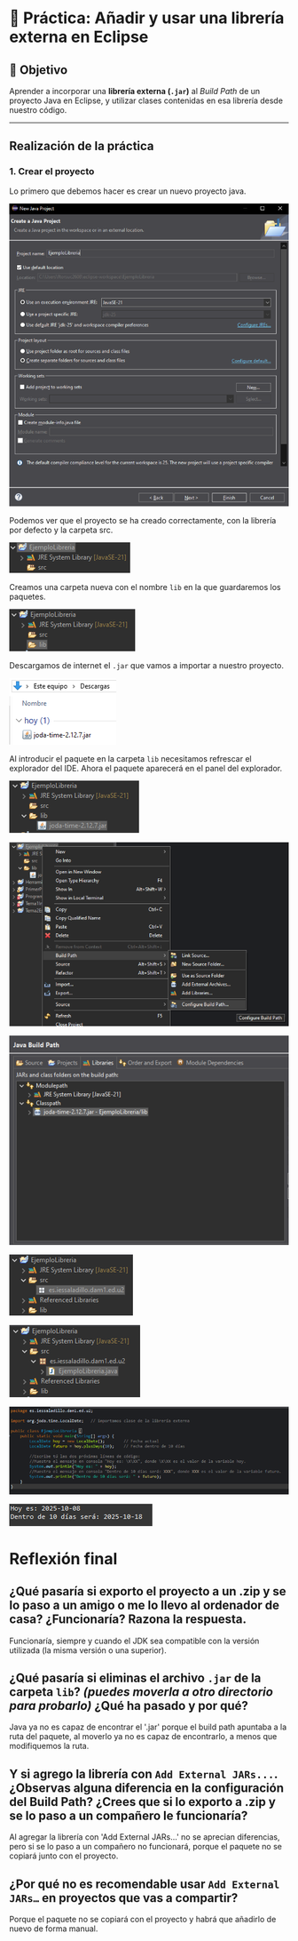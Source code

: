 # 🧾 Práctica: **Añadir y usar una librería externa en Eclipse**

## 🎯 Objetivo

Aprender a incorporar una **librería externa (`.jar`)** al *Build Path* de un proyecto Java en Eclipse, y utilizar clases contenidas en esa librería desde nuestro código.

---

## Realización de la práctica

### **1. Crear el proyecto**

Lo primero que debemos hacer es crear un nuevo proyecto java.

![Creación del proyecto](../img/create_java_project.png)

Podemos ver que el proyecto se ha creado correctamente, con la librería por defecto y la carpeta src.

![Comprobación proyecto](../img/comprobacion_proyecto.png)

Creamos una carpeta nueva con el nombre `lib` en la que guardaremos los paquetes.

![Creación carpeta lib](../img/carpeta_lib.png)

Descargamos de internet el `.jar` que vamos a importar a nuestro proyecto.

![Descarga del paquete](../img/joda_time.png)

Al introducir el paquete en la carpeta `lib` necesitamos refrescar el explorador del IDE. Ahora el paquete aparecerá en el panel del explorador.

![Copiar el paquete](../img/copy_joda_time.png)

![Ruta buildpath](../img/ruta_build_path.png)

![Terminar buildpath](../img/build_path_hecho.png)

![Creación paquete](../img/creacion_paquete.png)

![Creacion clase](../img/creacion_clase.png)

![Código](../img/code.png)

![Consola](../img/salida_consola.png)

# Reflexión final

## ¿Qué pasaría si exporto el proyecto a un .zip y se lo paso a un amigo o me lo llevo al ordenador de casa? ¿Funcionaría? Razona la respuesta.

  Funcionaría, siempre y cuando el JDK sea compatible con la versión utilizada (la misma versión o una superior).
  
## ¿Qué pasaría si eliminas el archivo `.jar` de la carpeta `lib`? *(puedes moverla a otro directorio para probarlo)* ¿Qué ha pasado y por qué?

  Java ya no es capaz de encontrar el '.jar' porque el build path apuntaba a la ruta del paquete, al moverlo ya no es capaz de encontrarlo, a menos que modifiquemos la ruta.

## Y si agrego la librería con `Add External JARs...`. ¿Observas alguna diferencia en la configuración del Build Path? ¿Crees que si lo exporto a .zip y se lo paso a un compañero le funcionaría?

  Al agregar la librería con 'Add External JARs...' no se aprecian diferencias, pero si se lo paso a un compañero no funcionará, porque el paquete no se copiará junto con el proyecto.

## ¿Por qué no es recomendable usar `Add External JARs…` en proyectos que vas a compartir?

  Porque el paquete no se copiará con el proyecto y habrá que añadirlo de nuevo de forma manual.
